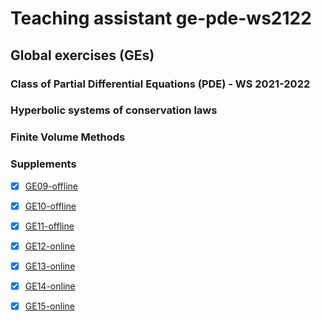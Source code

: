 # Teaching assistant ge-pde-ws2122

## Global exercises (GEs)

### Class of Partial Differential Equations (PDE) - WS 2021-2022
### Hyperbolic systems of conservation laws
### Finite Volume Methods

### Supplements

- [x] [GE09-offline](https://github.com/tuanvo-git/ge-pde-ws2122/blob/main/GE09/ge-09.pdf) 
- [x] [GE10-offline](https://github.com/tuanvo-git/ge-pde-ws2122/blob/main/GE09/ge-10.pdf)
- [x] [GE11-offline](https://github.com/tuanvo-git/ge-pde-ws2122/blob/main/GE09/ge-11.pdf)

- [x] [GE12-online](https://github.com/tuanvo-git/ge-pde-ws2122/blob/main/GE12/ge-12-noted.pdf) 
- [x] [GE13-online](https://github.com/tuanvo-git/ge-pde-ws2122/blob/main/GE13/ge-13-noted.pdf)
- [x] [GE14-online](https://github.com/tuanvo-git/ge-pde-ws2122/blob/main/GE13/ge-14-noted.pdf)
- [x] [GE15-online](https://github.com/tuanvo-git/ge-pde-ws2122/blob/main/GE13/ge-15-noted.pdf)